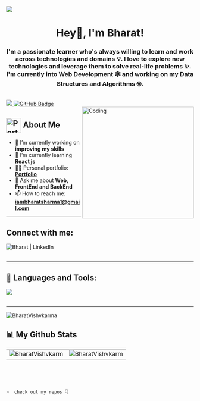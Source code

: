 
<img src="https://camo.githubusercontent.com/48ec00ed4c84e771db4a1db90b56352923a8d644452a32b434d68e97006c9337/68747470733a2f2f63686b736b696c6c732e636f6d2f77702d636f6e74656e742f75706c6f6164732f323032302f30342f504e432d416e696d617465642d42616e6e6572732e676966">

<h1 align="center">Hey👋, I'm Bharat!</h1>
<h3 align="center">I'm a passionate learner who's always willing to learn and work across technologies and domains 💡. I love to explore new technologies and leverage them to solve real-life problems ✨. I'm currently into Web Development 🕸️ and working on my Data Structures and Algorithms 🤓.</h3>

<br>

<a href="https://github.com/bharatvishvkarma/github-profile-views-counter">
    <img src="https://komarev.com/ghpvc/?username=bharatvishvkarma">
</a>
<a href="https://github.com/bharatvishvkarma?tab=followers"><img src="https://img.shields.io/github/followers/bharatvishvkarma?label=Followers&style=social" alt="GitHub Badge"></a>

<br>

<img align="right" alt="Coding" width="300" src="https://miro.medium.com/max/1360/0*7Q3yvSIv_t0ioJ-Z.gif">

## <img src="https://i.postimg.cc/Wbq9jQMN/profile-logo.png" alt="Portfolio" width="40" height="40" align="center"/> About Me

- 🔭 I’m currently working on **improving my skills**
- 🌱 I’m currently learning **React js**
- 👨‍💻 Personal portfolio: **<a href="https://bharat-visvkarma-personal-portfolio.netlify.app/" target="_blank">Portfolio</a>**
- 💬 Ask me about **Web, FrontEnd and BackEnd**
- 📫 How to reach me: **iambharatsharma1@gmail.com**
<!-- - ⚡ Fun fact **I am half finished** -->

---

## Connect with me:

<!-- <a href="https://twitter.com/karanchandekar1" target="_blank"><img align="left" alt="Karan | Twitter" src="https://skillicons.dev/icons?i=twitter" /></a> -->
<a href="https://www.linkedin.com/in/bharatvishvkarma" target="_blank"><img align="left" alt="Bharat | LinkedIn" src="https://skillicons.dev/icons?i=linkedin" /></a>

<!-- <a href="https://www.instagram.com/karan.21.10/" target="_blank"><img align="left" alt="Karan | Instagram" src="https://skillicons.dev/icons?i=instagram" /></a> -->

<br />
<br />

---

## 🚀 Languages and Tools:

<img align="left" src="https://skillicons.dev/icons?i=html,css,js,java,react,bootstrap,nodejs,express,git,github,vscode" />

<br />
<br />

---

<p><img src="https://github-readme-streak-stats.herokuapp.com/?user=bharatvishvkarma&theme=radical&hide_border=true" alt="BharatVishvkarma" /></p>

## 📊 My Github Stats

<table>
  <tr>
    <td><img src="https://github-readme-stats.vercel.app/api?username=bharatvishvkarma&show_icons=true&locale=en&theme=radical&hide_border=true" alt="BharatVishvkarm" /></td>
    <td><img src="https://github-readme-stats.vercel.app/api/top-langs?username=bharatvishvkarma&show_icons=true&locale=en&layout=compact&theme=radical&hide_border=true" alt="BharatVishvkarm" /></td
  </tr>
</table>

<br>

<!-- <b>Note:</b> Top languages is only a metric of the languages my public code consists of and doesn't reflect experience or skill level. -->

<br/>
<br/>
  
```zsh
>  check out my repos 👇
```
